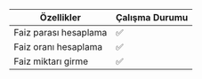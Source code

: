 
| Özellikler | Çalışma Durumu          |
| ------- | ------------------ |
| Faiz parası hesaplama   | :white_check_mark: |
| Faiz oranı hesaplama   | :white_check_mark: |
| Faiz miktarı girme   | :white_check_mark: |
